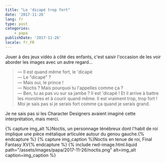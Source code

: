 ```yaml
---
title: "Le 'dicapé trop fort"
date: '2017-11-26'
lang: fr
type: post
categories:
    - papa
publishDate: '2017-11-26'
locale: fr_FR
---
```


Jouer à des jeux vidéo à côté des enfants, c'est saisir l'occasion de les voir aborder les images avec un autre regard…

<!-- more -->

> — Il est quand même fort, le 'dicapé  
> — Le "dicapé" ?  
> — Mais oui, le prince !  
> — Noctis ? Mais pourquoi tu l'appelles comme ça ?  
> — Ben, tu as pas vu sur sa jambe ? Il est 'dicapé ! Et il arrive à battre les monstres et à courir quand même. Il est vraiment trop, trop fort ! Moi je sais pas si je serais fort comme ça quand je serais grand.

Je ne sais pas si les <span lang="en">Character Designers</span> avaient imaginé cette interprétation, mais merci.

{% capture img_alt %}Noctis, un personnage ténébreux dont l'habit de roi implique une pièce métalique articulée autour du genou gauche.{% endcapture %}
{% capture img_caption %}Noctis en tenue de roi, Final Fantasy XV{% endcapture %}
{% include rwd-image.html.liquid 
    path="/assets/images/papa/2017-11-26/noctis.png"
    alt=img_alt
    caption=img_caption 
%}